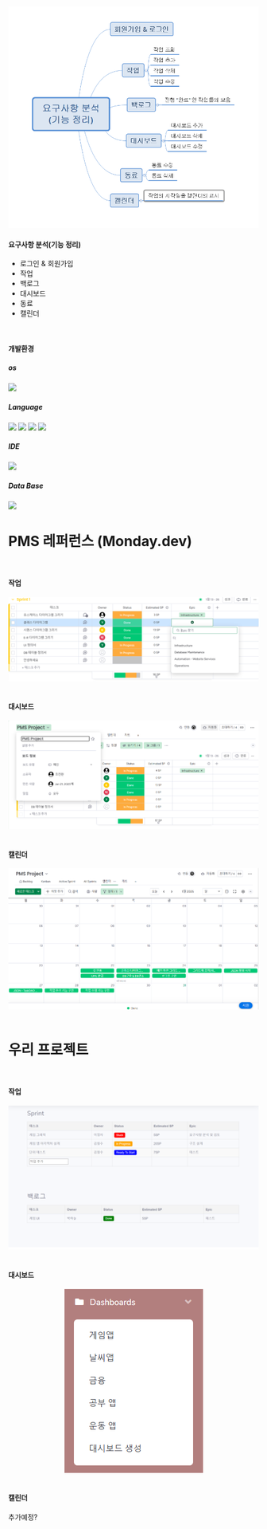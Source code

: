 <div style="text-align: center;">
    <img src="/PMS 레퍼런스 사진 모음/요구사항.png" alt="alt text" />
</div>

#### 요구사항 분석(기능 정리)

- 로그인 & 회원가입
- 작업
- 백로그
- 대시보드
- 동료
- 캘린더

<br>

#### 개발환경
##### os
<img src="https://img.shields.io/badge/Windows-0078D6?style=for-the-badge&logo=windows&logoColor=white"/>

##### Language
<img src="https://img.shields.io/badge/Java-ED8B00?style=for-the-badge&logo=openjdk&logoColor=white"/> <img src="https://img.shields.io/badge/HTML5-E34F26?style=for-the-badge&logo=html5&logoColor=white"/> <img src="https://img.shields.io/badge/CSS-239120?&style=for-the-badge&logo=css3&logoColor=white"/>  <img src="https://img.shields.io/badge/JavaScript-F7DF1E?style=for-the-badge&logo=JavaScript&logoColor=white"/> 

##### IDE
<img src="https://img.shields.io/badge/Eclipse-2C2255?style=for-the-badge&logo=eclipse&logoColor=white"/>

##### Data Base
<img src="https://img.shields.io/badge/Oracle-F80000?style=for-the-badge&logo=Oracle&logoColor=white"/>



<br>

# PMS 레퍼런스 (Monday.dev)

<br>

#### 작업
<div style="text-align: center;">
    <img src="/PMS 레퍼런스 사진 모음/PMS 레퍼런스 항목 수정.png" alt="alt text" />
</div> 

<br>

#### 대시보드
<div style="text-align: center;">
    <img src="/PMS 레퍼런스 사진 모음/PMS 레퍼런스 대시보드 변경.png" alt="alt text" />
</div>

<br>

#### 캘린더
<div style="text-align: center;">
    <img src="/PMS 레퍼런스 사진 모음/PMS 레퍼런스 캘린더.png" alt="alt text" />
</div>

<br>

# 우리 프로젝트

<br>

#### 작업
<div style="text-align: center;">
    <img src="/PMS 레퍼런스 사진 모음/작업창.png" alt="alt text" />
</div> 

<br>

#### 대시보드
<div style="text-align: center;">
    <img src="/PMS 레퍼런스 사진 모음/대시보드.png" alt="alt text" />
</div> 

<br>

#### 캘린더

추가예정?

<br>
